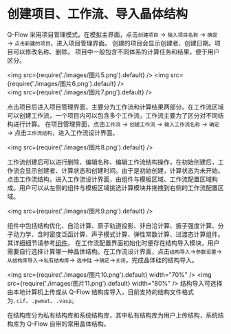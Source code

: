 # 创建项目、工作流、导入晶体结构

Q-Flow 采用项目管理模式。在模拟主界面，点击`创建项目` → `输入项目名称` → `确定` → `点击新建的项目`，进入项目管理界面。
创建的项目会显示创建者、创建日期。项目可以修改名称、删除。
项目中一般包含不同体系的计算任务和结果，便于用户区分。

<img src={require('./images/图片5.png').default} /> 
<img src={require('./images/图片6.png').default} />  
<img src={require('./images/图片7.png').default} />   

点击项目后进入项目管理界面，主要分为工作流和计算结果两部分。在工作流区域可以创建工作流，一个项目内可以包含多个工作流，工作流主要为了区分对不同结构进行计算。
在项目管理界面，点击`工作流` → `创建工作流` → `输入工作流名称` → `确定` → 点击`工作流结构`，进入工作流设计界面。

<img src={require('./images/图片8.png').default} />   

工作流创建后可以进行删除、编辑名称、编辑工作流结构操作，在初始创建后，工作流会显示创建者、计算状态和创建时间。由于是初始创建，计算状态为未开始。
点击工作流结构，进入工作流设计界面，由组件与模板区域、工作流配置区域构成。用户可以从左侧的组件与模板区域挑选计算模块并拖拽到右侧的工作流配置区域。

<img src={require('./images/图片9.png').default} />   

组件中包括结构优化、自洽计算、原子轨道投影、非自洽计算、振子强度计算、分子动力学、含时密度泛函计算、声子模式计算、弹性常数计算、过渡态计算组件。其详细细节请参考[组件](./chapter_31.md)。
在工作流配置界面初始化时便存在结构导入模块，用户需要自行选择计算哪一种晶体结构。在工作流设计界面，点击`结构导入`→`参数设置`→ `从结构库导入`→`私有结构库`→ `选中硅` →`确定`→`关闭`，完成晶体硅的结构导入。

<img src={require('./images/图片10.png').default} width="70%" />
<img src={require('./images/图片11.png').default} width="80%" />
结构导入可选择由本地计算机上传或从 Q-Flow 结构库导入，目前支持的结构文件格式为`.cif`、`.pwmat`、`.vasp`。

在结构库分为私有结构库和系统结构库，其中私有结构库为用户上传结构，系统结构库为 Q-Flow 自带的常用晶体结构。